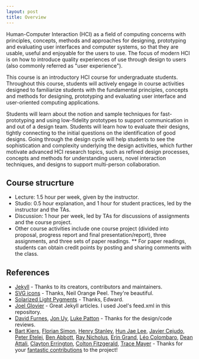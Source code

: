 ```yaml
---
layout: post
title: Overview
---
```


Human-Computer Interaction (HCI) as a field of computing concerns with principles, concepts, methods and approaches for designing, prototyping and evaluating user interfaces and computer systems, so that they are usable, useful and enjoyable for the users to use. The focus of modern HCI is on how to introduce quality experiences of use through design to users (also commonly referred as "user experience"). 

This course is an introductory HCI course for undergraduate students. Throughout this course, students will actively engage in course activities designed to familiarize students with the fundamental principles, concepts and methods for designing, prototyping and evaluating user interface and user-oriented computing applications. 

Students will learn about the notion and sample techniques for fast-prototyping and using low-fidelity prototypes to support communication in and out of a design team. Students will learn how to evaluate their designs, tightly connecting to the initial questions on the identification of good designs. Going through the design cycle will help students to see the sophistication and complexity underlying the design activities, which further motivate advanced HCI research topics, such as refined design processes, concepts and methods for understanding users, novel interaction techniques, and designs to support multi-person collaboration.


## Course strucrture

* Lecture: 1.5 hour per week, given by the instructor.
* Studio: 0.5 hour explanation, and 1 hour for student practices, led by the instructor and the TAs.
* Discussion: 1 hour per week, led by TAs for discussions of assignments and the course project.
* Other course activities include one course project (divided into proposal, progress report and final presentation/report), three assignments, and three sets of paper readings. 
** For paper readings, students can obtain credit points by posting and sharing comments with the class.


## References

- [Jekyll](https://github.com/jekyll/jekyll) - Thanks to its creators, contributors and maintainers.
- [SVG icons](https://github.com/neilorangepeel/Free-Social-Icons) - Thanks, Neil Orange Peel. They're beautiful.
- [Solarized Light Pygments](https://gist.github.com/edwardhotchkiss/2005058) - Thanks, Edward.
- [Joel Glovier](http://joelglovier.com/writing/) - Great Jekyll articles. I used Joel's feed.xml in this repository.
- [David Furnes](https://github.com/dfurnes), [Jon Uy](https://github.com/jonuy), [Luke Patton](https://github.com/lkpttn) - Thanks for the design/code reviews.
- [Bart Kiers](https://github.com/bkiers), [Florian Simon](https://github.com/vermluh), [Henry Stanley](https://github.com/henryaj), [Hun Jae Lee](https://github.com/hunjaelee), [Javier Cejudo](https://github.com/javiercejudo), [Peter Etelej](https://github.com/etelej), [Ben Abbott](https://github.com/jaminscript), [Ray Nicholus](https://github.com/rnicholus), [Erin Grand](https://github.com/eringrand), [Léo Colombaro](https://github.com/LeoColomb), [Dean Attali](https://github.com/daattali), [Clayton Errington](https://github.com/cjerrington), [Colton Fitzgerald](https://github.com/coltonfitzgerald), [Trace Mayer](https://github.com/sunnankar) - Thanks for your [fantastic contributions](https://github.com/barryclark/jekyll-now/commits/master) to the project!


